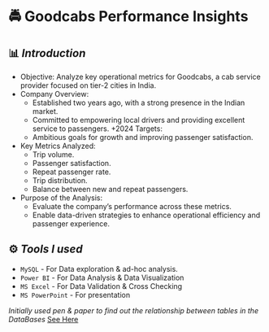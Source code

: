 # 🚔 **Goodcabs Performance Insights**

## 📊 *Introduction*
+ Objective: Analyze key operational metrics for Goodcabs, a cab service provider focused on tier-2 cities in India.
+ Company Overview:
  + Established two years ago, with a strong presence in the Indian market.
  + Committed to empowering local drivers and providing excellent service to passengers.
+2024 Targets:
  + Ambitious goals for growth and improving passenger satisfaction.
+ Key Metrics Analyzed:
  - Trip volume.
  - Passenger satisfaction.
  - Repeat passenger rate.
  - Trip distribution.
  - Balance between new and repeat passengers.
+ Purpose of the Analysis:
  + Evaluate the company’s performance across these metrics.
  + Enable data-driven strategies to enhance operational efficiency and passenger experience.

## ⚙️ *Tools I used*
+ `MySQL` - For Data exploration & ad-hoc analysis.
+ `Power BI` - For Data Analysis & Data Visualization
+ `MS Excel` - For Data Validation & Cross Checking
+ `MS PowerPoint` - For presentation

*Initially used pen & paper to find out the relationship between tables in the DataBases* [See Here](https://github.com/Sooraj1411/Goodcabs/tree/main/Data%20Modelling%20on%20Paper)
